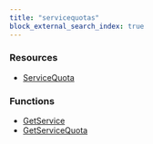 ```yaml
---
title: "servicequotas"
block_external_search_index: true
---
```


<!-- WARNING: this file was generated by Pulumi Docs Generator. -->
<!-- Do not edit by hand unless you're certain you know what you are doing! -->

<h3>Resources</h3>
<ul class="api">
    <li><a href="servicequota"><span class="symbol resource"></span>ServiceQuota</a></li>
</ul>

<h3>Functions</h3>
<ul class="api">
    <li><a href="getservice"><span class="symbol datasource"></span>GetService</a></li>
    <li><a href="getservicequota"><span class="symbol datasource"></span>GetServiceQuota</a></li>
</ul>

